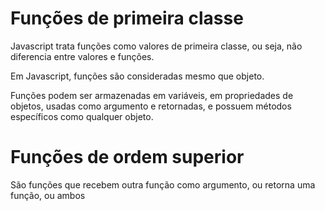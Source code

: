 # Funções de primeira classe

Javascript trata funções como valores de primeira classe, ou seja, não diferencia entre valores e funções. 

Em Javascript, funções são consideradas mesmo que objeto.

Funções podem ser armazenadas em variáveis, em propriedades de objetos, usadas como argumento e retornadas, e possuem métodos específicos como qualquer objeto.

# Funções de ordem superior

São funções que recebem outra função como argumento, ou retorna uma função, ou ambos

